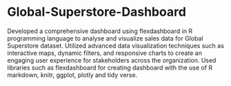 # Global-Superstore-Dashboard
Developed a comprehensive dashboard using flexdashboard in R programming language to  analyse and visualize sales data for Global Superstore dataset.
Utilized advanced data visualization techniques such as interactive maps, dynamic filters, and responsive charts to create an engaging user experience 
for stakeholders across the organization. Used libraries such as flexdashboard for creating dashboard with the use of R markdown, knitr, ggplot, plotly 
and tidy verse.
